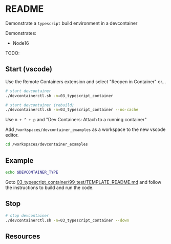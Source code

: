 # README

Demonstrate a `typescript` build environment in a devcontainer

Demonstrates:

* Node16

TODO:

## Start (vscode)

Use the Remote Containers extension and select "Reopen in Container" or...  

```sh
# start devcontainer
./devcontainerctl.sh -n=03_typescript_container

# start devcontainer (rebuild)
./devcontainerctl.sh -n=03_typescript_container --no-cache
```

Use `⌘ + ^ + p` and "Dev Containers: Attach to a running container"

Add `/workspaces/devcontainer_examples` as a workspace to the new vscode editor.  

```sh
cd /workspaces/devcontainer_examples
```

## Example

```sh
echo $DEVCONTAINER_TYPE
```

Goto [03_typescript_container/99_test/TEMPLATE_README.md](03_typescript_container/99_test/TEMPLATE_README.md) and follow the instructions to build and run the code.  

## Stop

```sh
# stop devcontainer
./devcontainerctl.sh -n=03_typescript_container --down
```

## Resources

